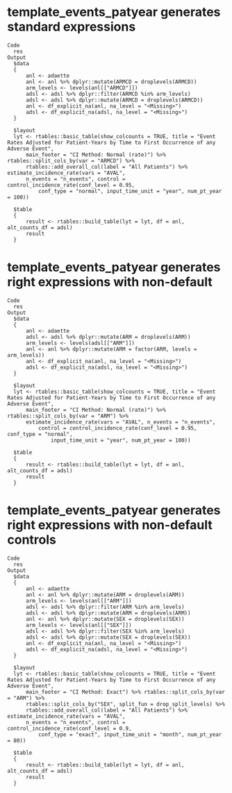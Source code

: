 # template_events_patyear generates standard expressions

    Code
      res
    Output
      $data
      {
          anl <- adaette
          anl <- anl %>% dplyr::mutate(ARMCD = droplevels(ARMCD))
          arm_levels <- levels(anl[["ARMCD"]])
          adsl <- adsl %>% dplyr::filter(ARMCD %in% arm_levels)
          adsl <- adsl %>% dplyr::mutate(ARMCD = droplevels(ARMCD))
          anl <- df_explicit_na(anl, na_level = "<Missing>")
          adsl <- df_explicit_na(adsl, na_level = "<Missing>")
      }
      
      $layout
      lyt <- rtables::basic_table(show_colcounts = TRUE, title = "Event Rates Adjusted for Patient-Years by Time to First Occurrence of any Adverse Event", 
          main_footer = "CI Method: Normal (rate)") %>% rtables::split_cols_by(var = "ARMCD") %>% 
          rtables::add_overall_col(label = "All Patients") %>% estimate_incidence_rate(vars = "AVAL", 
          n_events = "n_events", control = control_incidence_rate(conf_level = 0.95, 
              conf_type = "normal", input_time_unit = "year", num_pt_year = 100))
      
      $table
      {
          result <- rtables::build_table(lyt = lyt, df = anl, alt_counts_df = adsl)
          result
      }
      

# template_events_patyear generates right expressions with non-default

    Code
      res
    Output
      $data
      {
          anl <- adaette
          adsl <- adsl %>% dplyr::mutate(ARM = droplevels(ARM))
          arm_levels <- levels(adsl[["ARM"]])
          anl <- anl %>% dplyr::mutate(ARM = factor(ARM, levels = arm_levels))
          anl <- df_explicit_na(anl, na_level = "<Missing>")
          adsl <- df_explicit_na(adsl, na_level = "<Missing>")
      }
      
      $layout
      lyt <- rtables::basic_table(show_colcounts = TRUE, title = "Event Rates Adjusted for Patient-Years by Time to First Occurrence of any Adverse Event", 
          main_footer = "CI Method: Normal (rate)") %>% rtables::split_cols_by(var = "ARM") %>% 
          estimate_incidence_rate(vars = "AVAL", n_events = "n_events", 
              control = control_incidence_rate(conf_level = 0.95, conf_type = "normal", 
                  input_time_unit = "year", num_pt_year = 100))
      
      $table
      {
          result <- rtables::build_table(lyt = lyt, df = anl, alt_counts_df = adsl)
          result
      }
      

# template_events_patyear generates right expressions with non-default controls

    Code
      res
    Output
      $data
      {
          anl <- adaette
          anl <- anl %>% dplyr::mutate(ARM = droplevels(ARM))
          arm_levels <- levels(anl[["ARM"]])
          adsl <- adsl %>% dplyr::filter(ARM %in% arm_levels)
          adsl <- adsl %>% dplyr::mutate(ARM = droplevels(ARM))
          anl <- anl %>% dplyr::mutate(SEX = droplevels(SEX))
          arm_levels <- levels(anl[["SEX"]])
          adsl <- adsl %>% dplyr::filter(SEX %in% arm_levels)
          adsl <- adsl %>% dplyr::mutate(SEX = droplevels(SEX))
          anl <- df_explicit_na(anl, na_level = "<Missing>")
          adsl <- df_explicit_na(adsl, na_level = "<Missing>")
      }
      
      $layout
      lyt <- rtables::basic_table(show_colcounts = TRUE, title = "Event Rates Adjusted for Patient-Years by Time to First Occurrence of any Adverse Event", 
          main_footer = "CI Method: Exact") %>% rtables::split_cols_by(var = "ARM") %>% 
          rtables::split_cols_by("SEX", split_fun = drop_split_levels) %>% 
          rtables::add_overall_col(label = "All Patients") %>% estimate_incidence_rate(vars = "AVAL", 
          n_events = "n_events", control = control_incidence_rate(conf_level = 0.9, 
              conf_type = "exact", input_time_unit = "month", num_pt_year = 80))
      
      $table
      {
          result <- rtables::build_table(lyt = lyt, df = anl, alt_counts_df = adsl)
          result
      }
      

